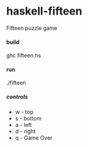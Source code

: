 # haskell-fifteen
Fifteen puzzle game

#### build
ghc fifteen.hs

#### run
./fifteen


##### controls
* w - top
* s - bottom
* a - left
* d - right
* q - Game Over
